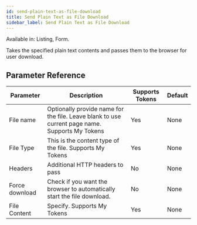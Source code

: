 ```yaml
---
id: send-plain-text-as-file-download
title: Send Plain Text as File Download
sidebar_label: Send Plain Text as File Download
---
```


Available in: Listing, Form.


Takes the specified plain text contents and passes them to the browser for user download.

## Parameter Reference
| Parameter | Description | Supports Tokens | Default |
| -- | -- | -- | -- |
| File name | Optionally provide name for the file. Leave blank to use current page name. Supports My Tokens | Yes | None |
| File Type | This is the content type of the file. Supports My Tokens | Yes | None |
| Headers | Additional HTTP headers to pass | No | None |
| Force download | Check if you want the browser to automatically start the file download. | No | None |
| File Content | Specify. Supports My Tokens | Yes | None |
